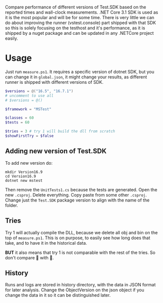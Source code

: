 Compare performance of different versions of Test.SDK based on the reported times and wall-clock measurements. .NET Core 3.1 SDK is used as it is the most popular and will be for some time. There is very little we can do about improving the runner (vstest.console) part shipped with that SDK so this is solely focusing on the testhost and it's performance, as it is shipped by a nuget package and can be updated in any .NETCore project easily. 

# Usage

Just run `measure.ps1`. It requires a specific version of dotnet SDK, but you can change it in `global.json`, it might change your results, as different runner is shipped with different versions of SDK.

```powershell
$versions = @("16.5", "16.7.1")
# uncomment to use all
# $versions = @()

$framework = "MSTest"

$classes = 60
$tests = 60

$tries = 3 # try 1 will build the dll from scratch
$showFirstTry = $false
```

## Adding new version of Test.SDK
To add new version do: 
```
mkdir Version16.9
cd Version16.9
dotnet new mstest
```

Then remove the `UnitTests1.cs` because the tests are generated. Open the new `.csproj`. Delete everything. Copy paste from some other `.csproj`. Change just the `Test.SDK` package version to align with the name of the folder. 

## Tries

Try 1 will actually compile the DLL, because we delete all obj and bin on the top of `measure.ps1`. This is on purpose, to easily see how long does that take, and to have it in the historical data. 

**BUT** it also means that try 1 is not comparable with the rest of the tries. So don't compare 🍐 with 🍎.  

## History
Runs and logs are stored in history directory, with the data in JSON format for later analysis. Change the ObjectVersion on the json object if you change the data in it so it can be distinguished later. 




